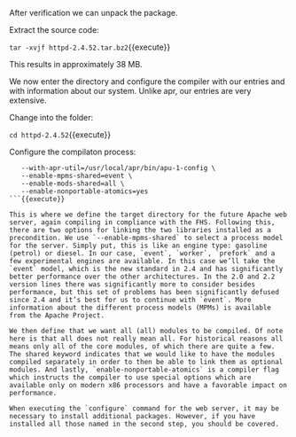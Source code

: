 After verification we can unpack the package.

Extract the source code:

`tar -xvjf httpd-2.4.52.tar.bz2`{{execute}}

This results in approximately 38 MB.

We now enter the directory and configure the compiler with our entries and with information about our system. Unlike apr, our entries are very extensive.

Change into the folder:

`cd httpd-2.4.52`{{execute}}

Configure the compilaton process:

```./configure --prefix=/opt/apache-2.4.52  --with-apr=/usr/local/apr/bin/apr-1-config \
   --with-apr-util=/usr/local/apr/bin/apu-1-config \
   --enable-mpms-shared=event \
   --enable-mods-shared=all \
   --enable-nonportable-atomics=yes
```{{execute}}

This is where we define the target directory for the future Apache web server, again compiling in compliance with the FHS. Following this, there are two options for linking the two libraries installed as a precondition. We use `--enable-mpms-shared` to select a process model for the server. Simply put, this is like an engine type: gasoline (petrol) or diesel. In our case, `event`, `worker`, `prefork` and a few experimental engines are available. In this case we’ll take the `event` model, which is the new standard in 2.4 and has significantly better performance over the other architectures. In the 2.0 and 2.2 version lines there was significantly more to consider besides performance, but this set of problems has been significantly defused since 2.4 and it’s best for us to continue with `event`. More information about the different process models (MPMs) is available from the Apache Project.

We then define that we want all (all) modules to be compiled. Of note here is that all does not really mean all. For historical reasons all means only all of the core modules, of which there are quite a few. The shared keyword indicates that we would like to have the modules compiled separately in order to then be able to link them as optional modules. And lastly, `enable-nonportable-atomics` is a compiler flag which instructs the compiler to use special options which are available only on modern x86 processors and have a favorable impact on performance.

When executing the `configure` command for the web server, it may be necessary to install additional packages. However, if you have installed all those named in the second step, you should be covered.
